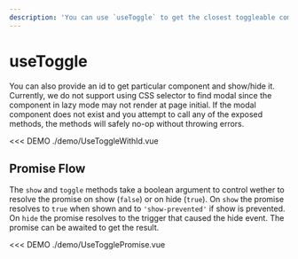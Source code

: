 ```yaml
---
description: 'You can use `useToggle` to get the closest toggleable component in **child component** and show,hide or toggle it. It can also be supplied a target id to show, hide or toggle a specific component'
---
```


# useToggle

<PageHeader base="githubComposablesDirectory" />

<HighlightCard>
  <template #html>

```vue
<BModal @hide="(e) => e.trigger === 'sometrigger' && doSomething()">
  <MyComponent />
</BModal>
```

<hr />
MyComponent.vue

```vue
<template>
  <BButton @click="hide('sometrigger')">Done</BButton>
</template>

<script setup lang="ts">
const {hide} = useToggle()
</script>
```

  </template>
</HighlightCard>

You can also provide an id to get particular component and show/hide it. Currently, we do not support using CSS selector to
find modal since the component in lazy mode may not render at page initial. If the modal component does not exist and you attempt to call any of the exposed methods, the methods will safely no-op without throwing errors.

<<< DEMO ./demo/UseToggleWithId.vue

## Promise Flow

The `show` and `toggle` methods take a boolean argument to control wether to resolve the promise on show (`false`) or on hide (`true`). On `show` the promise resolves to `true` when shown and to `'show-prevented'` if show is prevented. On `hide` the promise resolves to the trigger that caused the hide event. The promise can be awaited to get the result.

<<< DEMO ./demo/UseTogglePromise.vue
